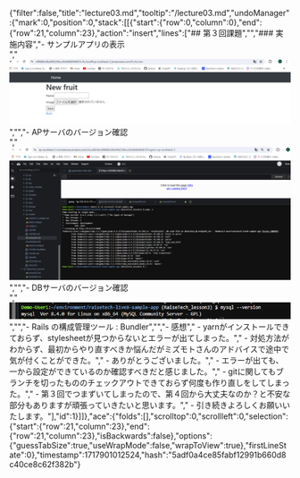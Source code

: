 {"filter":false,"title":"lecture03.md","tooltip":"/lecture03.md","undoManager":{"mark":0,"position":0,"stack":[[{"start":{"row":0,"column":0},"end":{"row":21,"column":23},"action":"insert","lines":["## 第３回課題","","### 実施内容","- サンプルアプリの表示<br>","![サンプルアプリの表示](/image/sample.image.png)","","- APサーバのバージョン確認<br>","![APサーバのバージョン](/image/sample.image2.png)","","- DBサーバのバージョン確認<br>","![DBサーバのバージョン](/image/sample.image3.png)","","- Rails の構成管理ツール : Bundler","","- 感想","    - yarnがインストールできておらず、stylesheetが見つからないとエラーが出てしまった。","    - 対処方法がわからず、最初からやり直すべきか悩んだがミズモトさんのアドバイスで途中で気が付くことができた。","    - ありがとうございました。","    - エラーが出ても、一から設定ができているのか確認すべきだと感じました。","    - gitに関してもブランチを切ったもののチェックアウトできておらず何度も作り直しをしてしまった。","    - 第３回でつまずいてしまったので、第４回から大丈夫なのか？と不安な部分もありますが頑張っていきたいと思います。","    - 引き続きよろしくお願いいたします。"],"id":1}]]},"ace":{"folds":[],"scrolltop":0,"scrollleft":0,"selection":{"start":{"row":21,"column":23},"end":{"row":21,"column":23},"isBackwards":false},"options":{"guessTabSize":true,"useWrapMode":false,"wrapToView":true},"firstLineState":0},"timestamp":1717901012524,"hash":"5adf0a4ce85fabf12991b660d8c40ce8c62f382b"}